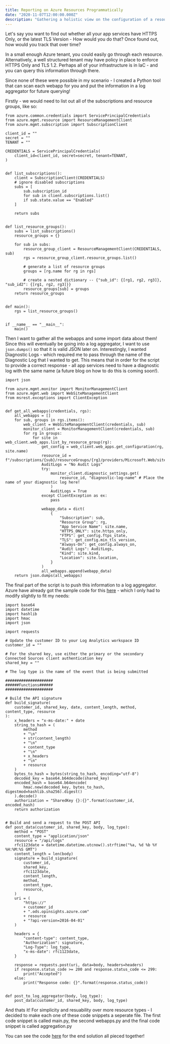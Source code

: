 ```yaml
---
title: Reporting on Azure Resources Programmatically
date: "2020-11-07T12:00:00.000Z"
description: "Gathering a holistic view on the configuration of a resource type in Azure is tough - here's how I managed to do it through Python!"
---
```


Let's say you want to find out whether all your app services have HTTPS Only, or the latest TLS Version - How would you do that? Once found out, how would you track that over time?

In a small enough Azure tenant, you could easily go through each resource. Alternatively, a well structured tenant may have policy in place to enforce HTTPS Only and TLS 1.2. Perhaps all of your infrastructure is in IaC - and you can query this information through there.

Since none of these were possible in my scenario - I created a Python tool that can scan each webapp for you and put the information in a log aggregator for future querying!
 
Firstly - we would need to list out all of the subscriptions and resource groups, like so:

```
from azure.common.credentials import ServicePrincipalCredentials
from azure.mgmt.resource import ResourceManagementClient
from azure.mgmt.subscription import SubscriptionClient

client_id = "" 
secret = "" 
TENANT = ""

CREDENTIALS = ServicePrincipalCredentials(
    client_id=client_id, secret=secret, tenant=TENANT,
)


def list_subscriptions():
    client = SubscriptionClient(CREDENTIALS)
    # ignore disabled subscriptions
    subs = [
        sub.subscription_id
        for sub in client.subscriptions.list()
        if sub.state.value == "Enabled"
    ]

    return subs


def list_resource_groups():
    subs = list_subscriptions()
    resource_groups = {}

    for sub in subs:
        resource_group_client = ResourceManagementClient(CREDENTIALS, sub)
        rgs = resource_group_client.resource_groups.list()

        # generate a list of resource groups
        groups = [rg.name for rg in rgs]

        # create a nested dictionary -- {"sub_id": {[rg1, rg2, rg3]}, "sub_id2": {[rg1, rg2, rg3]}}
        resource_groups[sub] = groups
    return resource_groups


def main():
    rgs = list_resource_groups()


if __name__ == "__main__":
    main()
```
Then I want to gather all the webapps and some import data about them! Since this will eventually be going into a log aggregator, I want to use ```json.dumps()``` so that it is valid JSON later on. Interestingly, I wanted Diagnostic Logs - which required me to pass through the name of the Diagnostic Log that I wanted to get. This means that in order for the script to provide a correct response - all app services need to have a diagnostic log with the same name (a future blog on how to do this is coming soon!).

```
import json

from azure.mgmt.monitor import MonitorManagementClient
from azure.mgmt.web import WebSiteManagementClient
from msrest.exceptions import ClientException


def get_all_webapps(credentials, rgs):
    all_webapps = []
    for sub, groups in rgs.items():
        web_client = WebSiteManagementClient(credentials, sub)
        monitor_client = MonitorManagementClient(credentials, sub)
        for rg in groups:
            for site in web_client.web_apps.list_by_resource_group(rg):
                get_config = web_client.web_apps.get_configuration(rg, site.name)
                resource_id = f"/subscriptions/{sub}/resourceGroups/{rg}/providers/Microsoft.Web/sites/{site.name}"
                AuditLogs = "No Audit Logs"
                try:
                    monitor_client.diagnostic_settings.get(
                        resource_id, "diagnostic-log-name" # Place the name of your diagnostic log here!
                    )
                    AuditLogs = True
                except ClientException as ex:
                    pass

                webapp_data = dict(
                    {
                        "Subscription": sub,
                        "Resource Group": rg,
                        "App Service Name": site.name,
                        "HTTPS_ONLY": site.https_only,
                        "FTPS": get_config.ftps_state,
                        "TLS": get_config.min_tls_version,
                        "Always-On": get_config.always_on,
                        "Audit Logs": AuditLogs,
                        "Kind": site.kind,
                        "Location": site.location,
                    }
                )
                all_webapps.append(webapp_data)
    return json.dumps(all_webapps)
```

The final part of the script is to push this information to a log aggregator. Azure have already got the sample code for this [here](https://docs.microsoft.com/en-us/azure/azure-monitor/platform/data-collector-api#python-3-sample) - which I only had to modify slightly to fit my needs:

```
import base64
import datetime
import hashlib
import hmac
import json

import requests

# Update the customer ID to your Log Analytics workspace ID
customer_id = ""

# For the shared key, use either the primary or the secondary Connected Sources client authentication key
shared_key = ""

# The log type is the name of the event that is being submitted

#####################
######Functions######
#####################

# Build the API signature
def build_signature(
    customer_id, shared_key, date, content_length, method, content_type, resource
):
    x_headers = "x-ms-date:" + date
    string_to_hash = (
        method
        + "\n"
        + str(content_length)
        + "\n"
        + content_type
        + "\n"
        + x_headers
        + "\n"
        + resource
    )
    bytes_to_hash = bytes(string_to_hash, encoding="utf-8")
    decoded_key = base64.b64decode(shared_key)
    encoded_hash = base64.b64encode(
        hmac.new(decoded_key, bytes_to_hash, digestmod=hashlib.sha256).digest()
    ).decode()
    authorization = "SharedKey {}:{}".format(customer_id, encoded_hash)
    return authorization


# Build and send a request to the POST API
def post_data(customer_id, shared_key, body, log_type):
    method = "POST"
    content_type = "application/json"
    resource = "/api/logs"
    rfc1123date = datetime.datetime.utcnow().strftime("%a, %d %b %Y %H:%M:%S GMT")
    content_length = len(body)
    signature = build_signature(
        customer_id,
        shared_key,
        rfc1123date,
        content_length,
        method,
        content_type,
        resource,
    )
    uri = (
        "https://"
        + customer_id
        + ".ods.opinsights.azure.com"
        + resource
        + "?api-version=2016-04-01"
    )

    headers = {
        "content-type": content_type,
        "Authorization": signature,
        "Log-Type": log_type,
        "x-ms-date": rfc1123date,
    }

    response = requests.post(uri, data=body, headers=headers)
    if response.status_code >= 200 and response.status_code <= 299:
        print("Accepted")
    else:
        print("Response code: {}".format(response.status_code))


def post_to_log_aggregator(body, log_type):
    post_data(customer_id, shared_key, body, log_type)
```

And thats it! For simplicity and resuability over more resource types - I decided to make each one of these code snippets a seperate file. The first code snippet is called main.py, the second webapps.py and the final code snippet is called aggregation.py

You can see the code [here](https://github.com/HarleyB123/AzureWebAppReporting) for the end solution all pieced together!
